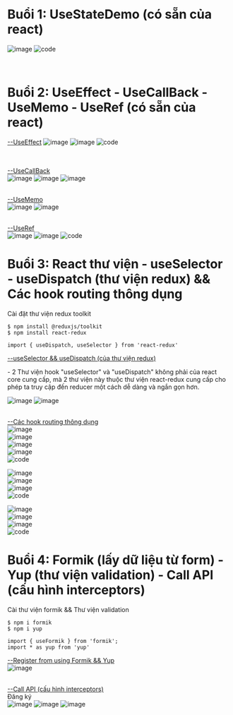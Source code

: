 # Buổi 1: UseStateDemo (có sẵn của react)
![image](https://github.com/ductandev/React_Functional_training_bc43/assets/42485856/1784b5e0-3f4c-4e1c-98ae-e2d0bb461dcb)
![code](https://github.com/ductandev/React_Functional_training_bc43/assets/42485856/b3105005-df30-4a1f-b942-b2c01ae7176f) <br> <br> <br>

# Buổi 2: UseEffect - UseCallBack - UseMemo - UseRef (có sẵn của react)
[--UseEffect]()
![image](https://github.com/ductandev/React_Functional_training_bc43/assets/42485856/1c8add4b-30aa-4563-b335-7080fd5456f8) 
![image](https://github.com/ductandev/React_Functional_training_bc43/assets/42485856/b083e877-6494-4be7-90bb-90d968941676)
![code](https://github.com/ductandev/React_Functional_training_bc43/assets/42485856/449ff6a5-af43-4ef2-9bd2-548d59e3f0c8) <br> <br> <br>

[--UseCallBack]() <br>
![image](https://github.com/ductandev/React_Functional_training_bc43/assets/42485856/342669c4-a446-45a3-8ef6-2b713a8b059a)
![image](https://github.com/ductandev/React_Functional_training_bc43/assets/42485856/b6e17a99-b82c-4ecc-b893-590bae538fec)
![image](https://github.com/ductandev/React_Functional_training_bc43/assets/42485856/417ba2d0-f655-4d60-83d3-fc12d5355041) <br><br>

[--UseMemo]() <br>
![image](https://github.com/ductandev/React_Functional_training_bc43/assets/42485856/fd2dc7d4-ff02-4598-8c2a-31e9c3d6e3d3)
![image](https://github.com/ductandev/React_Functional_training_bc43/assets/42485856/d9908b12-348f-4d6b-a85b-8c2d03407cf6) <br><br>

[--UseRef]() <br>
![image](https://github.com/ductandev/React_Functional_training_bc43/assets/42485856/d5548d22-c86e-4848-baa8-1c6877009b61)
![image](https://github.com/ductandev/React_Functional_training_bc43/assets/42485856/36634aff-9501-41cc-be1d-d2b824da8659)
![code](https://github.com/ductandev/React_Functional_training_bc43/assets/42485856/f1135c37-a693-4ff4-8395-b734476d820f)

# Buổi 3: React thư viện - useSelector - useDispatch (thư viện redux)  && Các hook routing thông dụng
<p>Cài đặt thư viện redux toolkit</p>

```
$ npm install @reduxjs/toolkit
$ npm install react-redux 

import { useDispatch, useSelector } from 'react-redux'
```
[--useSelector && useDispatch (của thư viện redux)]() <br>
<p>- 2 Thư viện hook "useSelector" và "useDispatch" không phải của react core cung cấp, mà 2 thư viện này thuộc thư viện react-redux cung cấp cho phép ta truy cập đến reducer một cách dễ dàng và ngắn gọn hơn.</p>

![image](https://github.com/ductandev/React_Functional_training_bc43/assets/42485856/b58d5007-d444-4cab-b38b-60e0795a93aa)
![image](https://github.com/ductandev/React_Functional_training_bc43/assets/42485856/e159e322-3d42-4c3b-9268-0acddf1b8b91)<br><br>


[--Các hook routing thông dụng]() <br>
![image](https://github.com/ductandev/React_Functional_training_bc43/assets/42485856/46ec933b-feb7-4ed4-a31a-4004aae693c7) <br>
![image](https://github.com/ductandev/React_Functional_training_bc43/assets/42485856/f6d28243-2c80-4425-ba90-234ffdb98992) <br>
![image](https://github.com/ductandev/React_Functional_training_bc43/assets/42485856/69c0cca0-7129-47d0-a50e-ac6ee6979cbb) <br>
![image](https://github.com/ductandev/React_Functional_training_bc43/assets/42485856/56725ee3-7261-4406-82ad-e22008230027) <br>
![code](https://github.com/ductandev/React_Functional_training_bc43/assets/42485856/a140d868-aae1-4e6c-a176-07af827138aa) <br>

![image](https://github.com/ductandev/React_Functional_training_bc43/assets/42485856/4050b599-d240-4017-9ed8-9598b47aeeda) <br>
![image](https://github.com/ductandev/React_Functional_training_bc43/assets/42485856/61e2ac6a-2873-408b-9f74-60629536a6fe) <br>
![image](https://github.com/ductandev/React_Functional_training_bc43/assets/42485856/f933253e-46e1-4979-b7fd-a9f665117ff5) <br>
![code](https://github.com/ductandev/React_Functional_training_bc43/assets/42485856/1c7c6e0e-0576-4209-a865-5a2bcb7511ac) <br>

![image](https://github.com/ductandev/React_Functional_training_bc43/assets/42485856/3a838119-5379-4c55-8fff-7e496a174a01) <br>
![image](https://github.com/ductandev/React_Functional_training_bc43/assets/42485856/55d0f5ac-8141-472f-8d33-0fc614f874a0) <br>
![image](https://github.com/ductandev/React_Functional_training_bc43/assets/42485856/454096d5-99c7-433d-8b45-75a9a97d510a) <br>
![code](https://github.com/ductandev/React_Functional_training_bc43/assets/42485856/f65a4d8a-bb67-4028-ad3e-fb845630ec26)


# Buổi 4: Formik (lấy dữ liệu từ form) - Yup (thư viện validation) - Call API (cấu hình interceptors)
Cài thư viện formik && Thư viện validation
```
$ npm i formik
$ npm i yup

import { useFormik } from 'formik';
import * as yup from 'yup'
```

[--Register from using Formik && Yup]() <br>
![image](https://github.com/ductandev/React_Functional_training_bc43/assets/42485856/5bd789c0-21bc-4ec5-8d70-3e89806ad318) <br> <br>


[--Call API (cấu hình interceptors)]() <br>
Đăng ký <br>
![image](https://github.com/ductandev/React_Functional_training_bc43/assets/42485856/cb2dd172-087d-456f-9cac-5242243aac97)
![image](https://github.com/ductandev/React_Functional_training_bc43/assets/42485856/e55ae5c2-e7bd-4d5f-af8e-65b9baa56146)
![image](https://github.com/ductandev/React_Functional_training_bc43/assets/42485856/43090a3f-83f5-4973-a931-a0c1a125f952)

 







